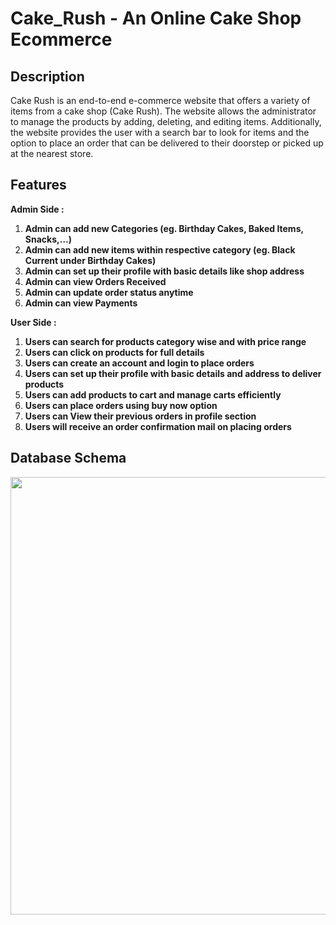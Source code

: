 # Cake_Rush - An Online Cake Shop Ecommerce

## Description
Cake Rush is an end-to-end e-commerce website that offers a variety of items from a cake shop (Cake Rush). The website allows the administrator to manage the 
products by adding, deleting, and editing items. Additionally, the website provides the user with a search bar to look for items and the option to place an order 
that can be delivered to their doorstep or picked up at the nearest store.

## Features

**Admin Side :** 

1. **Admin can add new Categories (eg. Birthday Cakes, Baked Items, Snacks,…)** 
2. **Admin can add new items within respective category (eg. Black Current under Birthday Cakes)**
3. **Admin can set up their profile with basic details like shop address**
4. **Admin can view Orders Received**
5. **Admin can update order status anytime**
6. **Admin can view Payments**

**User Side :**

1. **Users can search for products category wise and with price range**
2. **Users can click on products for full details**
3. **Users can create an account and login to place orders**
4. **Users can set up their profile with basic details and address to deliver products**
5. **Users can add products to cart and manage carts efficiently**
6. **Users can place orders using buy now option**
7. **Users can View their previous orders in profile section**
8. **Users will receive an order confirmation mail on placing orders**

## Database Schema
<img src="https://user-images.githubusercontent.com/67195594/236443314-32f64c01-b6a4-443c-a38b-1bd4b8d51664.png" width=700px>
